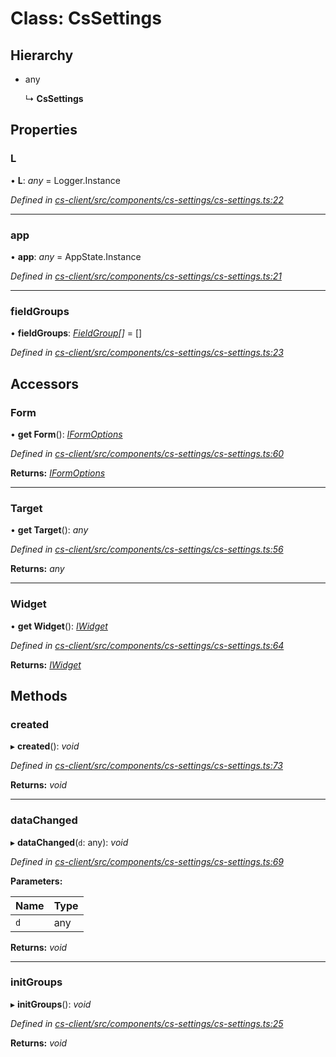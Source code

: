 # Class: CsSettings

## Hierarchy

* any

  ↳ **CsSettings**

## Properties

###  L

• **L**: *any* =  Logger.Instance

*Defined in [cs-client/src/components/cs-settings/cs-settings.ts:22](https://github.com/TNOCS/csnext/blob/38d1409e/packages/cs-client/src/components/cs-settings/cs-settings.ts#L22)*

___

###  app

• **app**: *any* =  AppState.Instance

*Defined in [cs-client/src/components/cs-settings/cs-settings.ts:21](https://github.com/TNOCS/csnext/blob/38d1409e/packages/cs-client/src/components/cs-settings/cs-settings.ts#L21)*

___

###  fieldGroups

• **fieldGroups**: *[FieldGroup](_cs_client_src_components_cs_settings_cs_settings_.fieldgroup.md)[]* =  []

*Defined in [cs-client/src/components/cs-settings/cs-settings.ts:23](https://github.com/TNOCS/csnext/blob/38d1409e/packages/cs-client/src/components/cs-settings/cs-settings.ts#L23)*

## Accessors

###  Form

• **get Form**(): *[IFormOptions](../interfaces/_cs_core_src_form_form_decorators_.iformoptions.md)*

*Defined in [cs-client/src/components/cs-settings/cs-settings.ts:60](https://github.com/TNOCS/csnext/blob/38d1409e/packages/cs-client/src/components/cs-settings/cs-settings.ts#L60)*

**Returns:** *[IFormOptions](../interfaces/_cs_core_src_form_form_decorators_.iformoptions.md)*

___

###  Target

• **get Target**(): *any*

*Defined in [cs-client/src/components/cs-settings/cs-settings.ts:56](https://github.com/TNOCS/csnext/blob/38d1409e/packages/cs-client/src/components/cs-settings/cs-settings.ts#L56)*

**Returns:** *any*

___

###  Widget

• **get Widget**(): *[IWidget](../interfaces/_cs_core_src_widget_widget_.iwidget.md)*

*Defined in [cs-client/src/components/cs-settings/cs-settings.ts:64](https://github.com/TNOCS/csnext/blob/38d1409e/packages/cs-client/src/components/cs-settings/cs-settings.ts#L64)*

**Returns:** *[IWidget](../interfaces/_cs_core_src_widget_widget_.iwidget.md)*

## Methods

###  created

▸ **created**(): *void*

*Defined in [cs-client/src/components/cs-settings/cs-settings.ts:73](https://github.com/TNOCS/csnext/blob/38d1409e/packages/cs-client/src/components/cs-settings/cs-settings.ts#L73)*

**Returns:** *void*

___

###  dataChanged

▸ **dataChanged**(`d`: any): *void*

*Defined in [cs-client/src/components/cs-settings/cs-settings.ts:69](https://github.com/TNOCS/csnext/blob/38d1409e/packages/cs-client/src/components/cs-settings/cs-settings.ts#L69)*

**Parameters:**

Name | Type |
------ | ------ |
`d` | any |

**Returns:** *void*

___

###  initGroups

▸ **initGroups**(): *void*

*Defined in [cs-client/src/components/cs-settings/cs-settings.ts:25](https://github.com/TNOCS/csnext/blob/38d1409e/packages/cs-client/src/components/cs-settings/cs-settings.ts#L25)*

**Returns:** *void*
